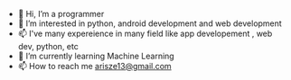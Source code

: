 - 👋 Hi, I’m a programmer
- 👀 I’m interested in python, android development and web development
- 📫 I've many expereience in many field like app developement , web dev, python, etc 
- 🌱 I’m currently learning Machine Learning
- 📫 How to reach me arisze13@gmail.com


<!---
mission722/mission722 is a ✨ special ✨ repository because its `README.md` (this file) appears on your GitHub profile.
You can click the Preview link to take a look at your changes.
--->
